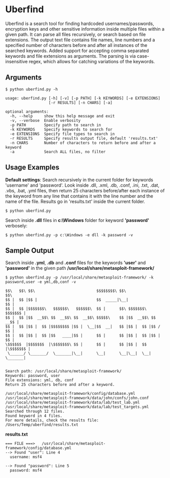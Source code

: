 Uberfind
==============
Uberfind is a search tool for finding hardcoded usernames/passwords, encryption keys and other sensitive information inside multiple files within a given path. It can parse all files recursively, or search based on file extensions. The output text file contains file names, line numbers and a specified number of characters before and after all instances of the searched keywords. Added support for accepting comma separated keywords and file extensions as arguments. The parsing is via case-insensitive regex, which allows for catching variations of the keywords. 


Arguments
--------------

    $ python uberfind.py -h

    usage: uberfind.py [-h] [-v] [-p PATH] [-k KEYWORDS] [-e EXTENSIONS]
                       [-r RESULTS] [-n CHARS] [-a]
    
    optional arguments:
      -h, --help     show this help message and exit
      -v, --verbose  Enable verbosity
      -p PATH        Specify path to search in
      -k KEYWORDS    Specify keywords to search for
      -e EXTENSIONS  Specify file types to search in
      -r RESULTS     Specify results output file, default 'results.txt'
      -n CHARS       Number of characters to return before and after a keyword
      -a             Search ALL files, no filter


Usage Examples
--------------

**Default settings**: Search recursively in the current folder for keywords 'username' and 'password'. Look inside .dll, .xml, .db, .conf, .ini, .txt, .dat, .vbs, .bat, .yml files, then return 25 characters before/after each instance of the keyword from any line that contains it with the line number and the name of the file. Results go in 'results.txt' inside the current folder.

    $ python uberfind.py

Search inside **.dll** files in **c:\Windows** folder for keyword **'password'** verbosely:

    $ python uberfind.py -p c:\Windows -e dll -k password -v

Sample Output
--------------
Search inside **.yml**, **.db** and **.conf** files for the keywords **'user'** and **'password'** in the given path **/usr/local/share/metasploit-framework/**

    $ python uberfind.py -p /usr/local/share/metasploit-framework/ -k password,user -e yml,db,conf -v
        
    $$\   $$\ $$\                           $$$$$$$$\ $$\                 $$\
    $$ |  $$ |$$ |                          $$  _____|\__|                $$ |
    $$ |  $$ |$$$$$$$\   $$$$$$\   $$$$$$\  $$ |      $$\ $$$$$$$\   $$$$$$$ |
    $$ |  $$ |$$  __$$\ $$  __$$\ $$  __$$\ $$$$$\    $$ |$$  __$$\ $$  __$$ |
    $$ |  $$ |$$ |  $$ |$$$$$$$$ |$$ |  \__|$$  __|   $$ |$$ |  $$ |$$ /  $$ |
    $$ |  $$ |$$ |  $$ |$$   ____|$$ |      $$ |      $$ |$$ |  $$ |$$ |  $$ |
    \$$$$$$  |$$$$$$$  |\$$$$$$$\ $$ |      $$ |      $$ |$$ |  $$ |\$$$$$$$ |
     \______/ \_______/  \_______|\__|      \__|      \__|\__|  \__| \_______|
    
    
    Search path: /usr/local/share/metasploit-framework/
    Keywords: password, user
    File extensions: yml, db, conf
    Return 25 characters before and after a keyword.
    
    /usr/local/share/metasploit-framework/config/database.yml
    /usr/local/share/metasploit-framework/data/john/confs/john.conf
    /usr/local/share/metasploit-framework/data/lab/test_lab.yml
    /usr/local/share/metasploit-framework/data/lab/test_targets.yml
    Searched through 12 files.
    Found keyword in 4 files.
    For more details, check the results file: /Users/Temp/uberfind/results.txt

**results.txt**

    === FILE ===>   /usr/local/share/metasploit-framework/config/database.yml
    --> Found "user": Line 4
      username: msf4
    
    --> Found "password": Line 5
      password: msf4
